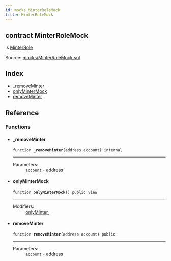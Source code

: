 ```yaml
---
id: mocks_MinterRoleMock
title: MinterRoleMock
---
```


<div class="contract-doc"><div class="contract"><h2 class="contract-header"><span class="contract-kind">contract</span> MinterRoleMock</h2><p class="base-contracts"><span>is</span> <a href="access_roles_MinterRole.html">MinterRole</a></p><div class="source">Source: <a href="https://github.com/OpenZeppelin/zeppelin-solidity/blob/v2.1.2/contracts/mocks/MinterRoleMock.sol" target="_blank">mocks/MinterRoleMock.sol</a></div></div><div class="index"><h2>Index</h2><ul><li><a href="mocks_MinterRoleMock.html#_removeMinter">_removeMinter</a></li><li><a href="mocks_MinterRoleMock.html#onlyMinterMock">onlyMinterMock</a></li><li><a href="mocks_MinterRoleMock.html#removeMinter">removeMinter</a></li></ul></div><div class="reference"><h2>Reference</h2><div class="functions"><h3>Functions</h3><ul><li><div class="item function"><span id="_removeMinter" class="anchor-marker"></span><h4 class="name">_removeMinter</h4><div class="body"><code class="signature">function <strong>_removeMinter</strong><span>(address account) </span><span>internal </span></code><hr/><dl><dt><span class="label-parameters">Parameters:</span></dt><dd><div><code>account</code> - address</div></dd></dl></div></div></li><li><div class="item function"><span id="onlyMinterMock" class="anchor-marker"></span><h4 class="name">onlyMinterMock</h4><div class="body"><code class="signature">function <strong>onlyMinterMock</strong><span>() </span><span>public </span><span>view </span></code><hr/><dl><dt><span class="label-modifiers">Modifiers:</span></dt><dd><a href="access_roles_MinterRole.html#onlyMinter">onlyMinter </a></dd></dl></div></div></li><li><div class="item function"><span id="removeMinter" class="anchor-marker"></span><h4 class="name">removeMinter</h4><div class="body"><code class="signature">function <strong>removeMinter</strong><span>(address account) </span><span>public </span></code><hr/><dl><dt><span class="label-parameters">Parameters:</span></dt><dd><div><code>account</code> - address</div></dd></dl></div></div></li></ul></div></div></div>

